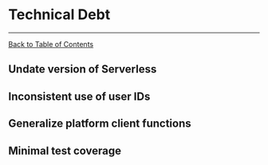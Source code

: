 # **Technical Debt**
---------------------------------

[Back to Table of Contents](./../README.md)

## **Undate version of Serverless**

## **Inconsistent use of user IDs**

## **Generalize platform client functions**

## **Minimal test coverage**
